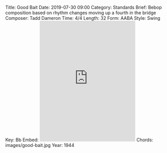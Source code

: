 Title: Good Bait
Date: 2019-07-30 09:00
Category: Standards
Brief: Bebop composition based on rhythm changes moving up a fourth in the bridge
Composer: Tadd Dameron
Time: 4/4
Length: 32
Form: AABA
Style: Swing
Key: Bb
Embed: <iframe src="https://open.spotify.com/embed/user/thatdavidmiller/playlist/0zcjEUI2VgPscL5gPUUhNi" width="300" height="380" frameborder="0" allowtransparency="true" allow="encrypted-media"></iframe>
Chords: images/good-bait.jpg
Year: 1944
